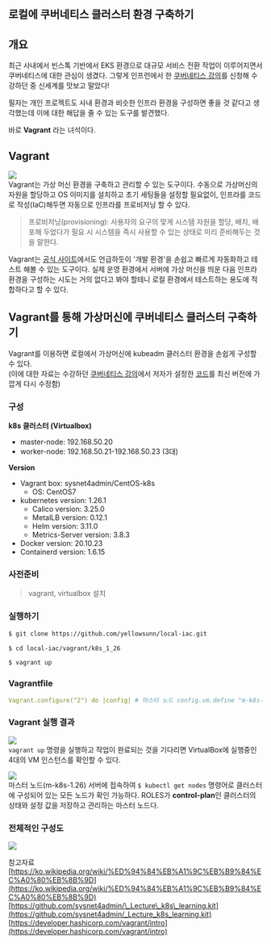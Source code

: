 ## 로컬에 쿠버네티스 클러스터 환경 구축하기

## 개요

최근 사내에서 빈스톡 기반에서 EKS 환경으로 대규모 서비스 전환 작업이 이루어지면서 쿠버네티스에 대한 관심이 생겼다. 그렇게 인프런에서 한 [쿠버네티스 강의](https://inf.run/3wZr)를 신청해 수강하던 중 신세계를 맛보고 말았다!

필자는 개인 프로젝트도 사내 환경과 비슷한 인프라 환경을 구성하면 좋을 것 같다고 생각했는데 이에 대한 해답을 줄 수 있는 도구를 발견했다.

바로 **Vagrant** 라는 녀석이다.

## Vagrant

![](https://velog.velcdn.com/images/yellowsunn/post/1ddaccb7-47b2-4bf2-a2c8-b3f092715fba/image.png)  
Vagrant는 가상 머신 환경을 구축하고 관리할 수 있는 도구이다. 수동으로 가상머신의 자원을 할당하고 OS 이미지를 설치하고 초기 세팅들을 설정할 필요없이, 인프라를 코드로 작성(IaC)해두면 자동으로 인프라를 프로비저닝 할 수 있다.

> 프로비저닝(provisioning): 사용자의 요구의 맞게 시스템 자원을 할당, 배치, 배포해 두었다가 필요 시 시스템을 즉시 사용할 수 있는 상태로 미리 준비해두는 것을 말한다.

Vagrant는 [공식 사이트](https://developer.hashicorp.com/vagrant/intro)에서도 언급하듯이 '개발 환경'을 손쉽고 빠르게 자동화하고 테스트 해볼 수 있는 도구이다. 실제 운영 환경에서 서버에 가상 머신을 띄운 다음 인프라 환경을 구성하는 시도는 거의 없다고 봐야 할테니 로컬 환경에서 테스트하는 용도에 적합하다고 할 수 있다.

## Vagrant를 통해 가상머신에 쿠버네티스 클러스터 구축하기

Vagrant를 이용하면 로컬에서 가상머신에 kubeadm 클러스터 환경을 손쉽게 구성할 수 있다.  
(이에 대한 자료는 수강하던 [쿠버네티스 강의](https://inf.run/3wZr)에서 저자가 설정한 [코드](https://github.com/sysnet4admin/_Lecture_k8s_learning.kit/blob/main/ch1/1.5/k8s-min-5GiB-wo-add-nodes/Vagrantfile)를 최신 버전에 가깝게 다시 수정함)

### 구성

**k8s 클러스터 (Virtualbox)**

-   master-node: 192.168.50.20
-   worker-node: 192.168.50.21-192.168.50.23 (3대)

**Version**

-   Vagrant box: sysnet4admin/CentOS-k8s
    -   OS: CentOS7
-   kubernetes version: 1.26.1
    -   Calico version: 3.25.0
    -   MetalLB version: 0.12.1
    -   Helm version: 3.11.0
    -   Metrics-Server version: 3.8.3
-   Docker version: 20.10.23
-   Containerd version: 1.6.15

### 사전준비

> vagrant, virtualbox 설치

### 실행하기

```bash
$ git clone https://github.com/yellowsunn/local-iac.git
```

```bash
$ cd local-iac/vagrant/k8s_1_26
```

```bash
$ vagrant up
```

### Vagrantfile

```yml
Vagrant.configure("2") do |config| # 마스터 노드 config.vm.define "m-k8s-1.26", primary: true do |cfg| cfg.vm.box = "sysnet4admin/CentOS-k8s" cfg.vm.provider "virtualbox" do |vb| vb.name = "m-k8s-1.26" vb.cpus = 4 vb.memory = 4096 vb.customize ["modifyvm", :id, "--groups", "/k8s-1.26"] end cfg.vm.host_name = "m-k8s" cfg.vm.network "private_network", ip: "192.168.50.20" cfg.vm.network "forwarded_port", guest: 22, host: 60020, auto_correct: true, id: "ssh" cfg.vm.synced_folder "../data", "/vagrant", disabled: true cfg.vm.provision "shell", path: "k8s_env_build.sh", args: N cfg.vm.provision "shell", path: "k8s_pkg_cfg.sh", args: [ k8s_V, docker_V, ctrd_V ] cfg.vm.provision "shell", path: "master_node.sh" end ### 워커 노드 (1..N).each do |i| config.vm.define "w#{i}-k8s-1.26" do |cfg| cfg.vm.box = "sysnet4admin/CentOS-k8s" cfg.vm.provider "virtualbox" do |vb| vb.name = "w#{i}-k8s-1.26" vb.cpus = 2 vb.memory = 2048 vb.customize ["modifyvm", :id, "--groups", "/k8s-1.26"] end cfg.vm.host_name = "w#{i}-k8s" cfg.vm.network "private_network", ip: "192.168.50.2#{i}" cfg.vm.network "forwarded_port", guest: 22, host: "6020#{i}", auto_correct: true, id: "ssh" cfg.vm.synced_folder "../data", "/vagrant", disabled: true cfg.vm.provision "shell", path: "k8s_env_build.sh", args: N cfg.vm.provision "shell", path: "k8s_pkg_cfg.sh", args: [ k8s_V, docker_V, ctrd_V ] cfg.vm.provision "shell", path: "work_nodes.sh" end end end
```

### Vagrant 실행 결과

![](https://velog.velcdn.com/images/yellowsunn/post/4b87db93-ed8f-4c7c-abb9-d1015e8acebe/image.png)  
`vagrant up` 명령을 실행하고 작업이 완료되는 것을 기다리면 VirtualBox에 실행중인 4대의 VM 인스턴스를 확인할 수 있다.

![](https://velog.velcdn.com/images/yellowsunn/post/2d1af0d0-baf5-4d20-b26f-b2498de1c812/image.png)  
마스터 노드(m-k8s-1.26) 서버에 접속하여 `$ kubectl get nodes` 명령어로 클러스터에 구성되어 있는 모든 노드가 확인 가능하다. ROLES가 **control-plan**인 클러스터의 상태와 설정 값을 저장하고 관리하는 마스터 노드다.

### 전체적인 구성도

![](https://velog.velcdn.com/images/yellowsunn/post/270e88c3-8724-47c0-8742-d527e63928bc/image.jpg)

참고자료  
[https://ko.wikipedia.org/wiki/%ED%94%84%EB%A1%9C%EB%B9%84%EC%A0%80%EB%8B%9D](https://ko.wikipedia.org/wiki/%ED%94%84%EB%A1%9C%EB%B9%84%EC%A0%80%EB%8B%9D)  
[https://github.com/sysnet4admin/\_Lecture\_k8s\_learning.kit](https://github.com/sysnet4admin/_Lecture_k8s_learning.kit)  
[https://developer.hashicorp.com/vagrant/intro](https://developer.hashicorp.com/vagrant/intro)
